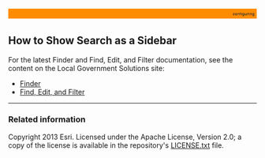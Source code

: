[LICENSE.txt]: ../../LICENSE.txt

![](images/configuring.png)

## How to Show Search as a Sidebar
For the latest Finder and Find, Edit, and Filter documentation, see the content on the Local Government Solutions site:

- [Finder](http://solutions.arcgis.com/local-government/help/finder/get-started/additional-configuration/#search-sidebar)
- [Find, Edit, and Filter](http://solutions.arcgis.com/local-government/help/find-edit-filter/get-started/additional-configuration/#search-sidebar)

----------
### Related information

Copyright 2013 Esri. Licensed under the Apache License, Version 2.0; a copy of the license is available in the repository's [LICENSE.txt][] file.